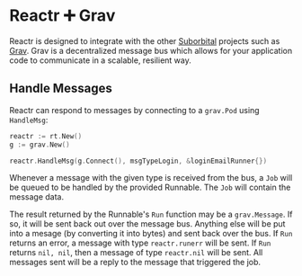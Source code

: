 # Reactr ➕ Grav

Reactr is designed to integrate with the other [Suborbital](https://suborbital.dev) projects such as [Grav](https://github.com/suborbital/grav). Grav is a decentralized message bus which allows for your application code to communicate in a scalable, resilient way.

## Handle Messages
Reactr can respond to messages by connecting to a `grav.Pod` using `HandleMsg`:
```go
reactr := rt.New()
g := grav.New()

reactr.HandleMsg(g.Connect(), msgTypeLogin, &loginEmailRunner{})
```
Whenever a message with the given type is received from the bus, a `Job` will be queued to be handled by the provided Runnable. The `Job` will contain the message data.

The result returned by the Runnable's `Run` function may be a `grav.Message`. If so, it will be sent back out over the message bus. Anything else will be put into a mesage (by converting it into bytes) and sent back over the bus. If `Run` returns an error, a message with type `reactr.runerr` will be sent. If `Run` returns `nil, nil`, then a message of type `reactr.nil` will be sent. All messages sent will be a reply to the message that triggered the job.